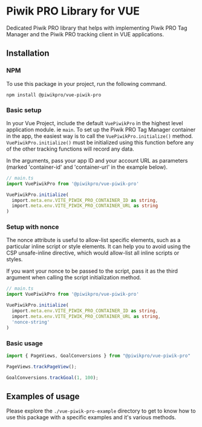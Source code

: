 # Piwik PRO Library for VUE

Dedicated Piwik PRO library that helps with implementing Piwik PRO Tag Manager and the Piwik PRO tracking client in VUE applications.

## Installation

### NPM

To use this package in your project, run the following command.

```
npm install @piwikpro/vue-piwik-pro
```

### Basic setup

In your Vue Project, include the default `VuePiwikPro` in the highest level application module. ie `main`. To set up the Piwik PRO Tag Manager container in the app, the easiest way is to call the `VuePiwikPro.initialize()` method. `VuePiwikPro.initialize()` must be initialized using this function before any of the other tracking functions will record any data.

In the arguments, pass your app ID and your account URL as parameters (marked 'container-id' and 'container-url' in the example below).

```ts
// main.ts
import VuePiwikPro from '@piwikpro/vue-piwik-pro'

VuePiwikPro.initialize(
  import.meta.env.VITE_PIWIK_PRO_CONTAINER_ID as string,
  import.meta.env.VITE_PIWIK_PRO_CONTAINER_URL as string
)
```

### Setup with nonce

The nonce attribute is useful to allow-list specific elements, such as a particular inline script or style elements. It can help you to avoid using the CSP unsafe-inline directive, which would allow-list all inline scripts or styles.

If you want your nonce to be passed to the script, pass it as the third argument when calling the script initialization method.

```ts
// main.ts
import VuePiwikPro from '@piwikpro/vue-piwik-pro'

VuePiwikPro.initialize(
  import.meta.env.VITE_PIWIK_PRO_CONTAINER_ID as string,
  import.meta.env.VITE_PIWIK_PRO_CONTAINER_URL as string,
  'nonce-string'
)
```

### Basic usage
```ts
import { PageViews, GoalConversions } from "@piwikpro/vue-piwik-pro"

PageViews.trackPageView();

GoalConversions.trackGoal(1, 100);
```

## Examples of usage

Please explore the ```./vue-piwik-pro-example``` directory to get to know how to use this package with a specific examples and it's various methods.